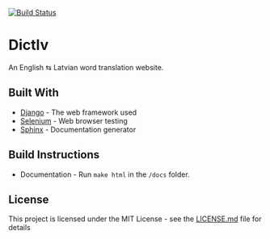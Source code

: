 [![Build Status](https://travis-ci.org/nobism/dictlv.svg?branch=master)](https://travis-ci.org/nobism/dictlv)

# Dictlv
An English ⇆ Latvian word translation website.

## Built With

* [Django](https://www.djangoproject.com/) - The web framework used
* [Selenium](http://www.seleniumhq.org/) - Web browser testing
* [Sphinx](http://www.sphinx-doc.org/en/stable/) - Documentation generator

## Build Instructions

* Documentation - Run `make html` in the `/docs`
 folder.

## License

This project is licensed under the MIT License - see the [LICENSE.md](LICENSE.md) file for details
